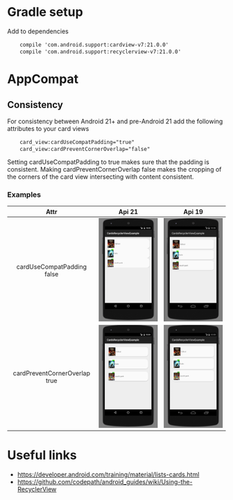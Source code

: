 # Gradle setup
Add to dependencies
```
    compile 'com.android.support:cardview-v7:21.0.0'
    compile 'com.android.support:recyclerview-v7:21.0.0'
```

# AppCompat
## Consistency
For consistency between Android 21+ and pre-Android 21 add the following attributes to your card views 
```
    card_view:cardUseCompatPadding="true"
    card_view:cardPreventCornerOverlap="false"

```
Setting cardUseCompatPadding to true makes sure that the padding is consistent. Making cardPreventCornerOverlap false makes the cropping of the corners of the card view intersecting with content consistent. 
### Examples

Attr | Api 21 | Api 19
:----: | ------ | ------
cardUseCompatPadding false | ![API 21 padding](https://github.com/oakesja/androidExamples/blob/master/features/CardsRecyclerViewExample/images/api21UseCompatPaddingFalse.png) | ![API 19 padding](https://github.com/oakesja/androidExamples/blob/master/features/CardsRecyclerViewExample/images/api19CompatPaddingFalse.png)
cardPreventCornerOverlap true | ![API 21 corners](https://github.com/oakesja/androidExamples/blob/master/features/CardsRecyclerViewExample/images/api21PreventCornerOverlapTrue.png) | ![API 19 corners](https://github.com/oakesja/androidExamples/blob/master/features/CardsRecyclerViewExample/images/api19PreventCornerOverlapTrue.png)


# Useful links
* https://developer.android.com/training/material/lists-cards.html
* https://github.com/codepath/android_guides/wiki/Using-the-RecyclerView




